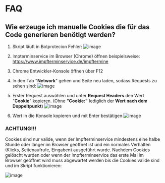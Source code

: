 # FAQ

## Wie erzeuge ich manuelle Cookies die für das Code generieren benötigt werden?  

1. Skript läuft in Botprotecion Fehler:
![image](https://user-images.githubusercontent.com/48892674/119194323-30f86780-ba83-11eb-8c9f-3ba709036752.png)
2.  Impterminservice im Browser (Chrome) öffnen beispielsweise: https://www.impfterminservice.de/impftermine 

3. Chrome Entwickler-Konsole öffnen über F12 

4. In den Tab "**Network**" gehen und Seite neu laden, sodass Requests zu sehen sind:
![image](https://user-images.githubusercontent.com/48892674/119194687-c09e1600-ba83-11eb-88d6-a7c440de8bdd.png)

5. Erster Request auswählen und unter **Request Headers** den Wert "**Cookie**" kopieren. (Ohne **"Cookie:"** lediglich der **Wert nach dem Doppeltpunkt**)
![image](https://user-images.githubusercontent.com/48892674/119194979-2e4a4200-ba84-11eb-8391-bfa52aaa74d6.png)

6. Wert in die Konsole kopieren und mit Enter bestätigen
![image](https://user-images.githubusercontent.com/48892674/119195129-6c476600-ba84-11eb-9c03-21cd6b8d06a7.png)

### **ACHTUNG!!!**
Cookies sind nur valide, wenn der Impfterminservice mindestens eine halbe Stunde oder länger im Browser geöffnet ist und ein normales Verhalten (Klicks, Seitenaufrufe, Eingaben) ausgeführt wurde. Nachdem Cookies gelöscht wurden oder wenn der Impfterminservice das erste Mal im Browser geöffnet wird muss abgewartet werden bis die Cookies valide sind und im Skript funktionieren:

![image](https://user-images.githubusercontent.com/48892674/119195883-9ea59300-ba85-11eb-982d-e00eb55de313.png)
  


